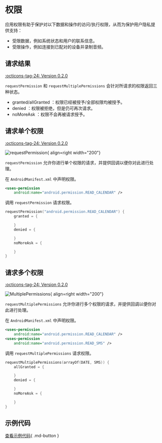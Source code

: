 # 权限

应用权限有助于保护对以下数据和操作的访问/执行权限，从而为保护用户隐私提供支持：

- 受限数据，例如系统状态和用户的联系信息。
- 受限操作，例如连接到已配对的设备并录制音频。

## 请求结果

[:octicons-tag-24: Version 0.2.0](https://ave.entropy2020.cn/version/tools/#020)

`requestPermission` 和 `requestMultiplePermissions` 会针对所请求的权限返回三种状态。

- granted/allGranted ：权限已经被授予/全部权限均被授予。
- denied ：权限被拒绝，但是仍可再次请求。
- noMoreAsk ：权限不会再被请求授予。

## 请求单个权限

[:octicons-tag-24: Version 0.2.0](https://ave.entropy2020.cn/version/tools/#020)

![requestPermission](../img/permission.jpg){ align=right width="200"}

`requestPermission` 允许你进行单个权限的请求，并提供回调以便你对此进行处理。

在 `AndroidManifest.xml` 中声明权限。

```xml
<uses-permission 
    android:name="android.permission.READ_CALENDAR" />
```

调用 `requestPermission` 请求权限。

```kotlin
requestPermission("android.permission.READ_CALENDAR") {
    granted = {

    }
    denied = {

    }
    noMoreAsk = {

    }
}
```

## 请求多个权限

[:octicons-tag-24: Version 0.2.0](https://ave.entropy2020.cn/version/tools/#020)

![MultiplePermissions](../img/multiple_permissions.gif){ align=right width="200"}

`requestMultiplePermissions` 允许你进行多个权限的请求，并提供回调以便你对此进行处理。

在 `AndroidManifest.xml` 中声明权限。

```xml
<uses-permission 
    android:name="android.permission.READ_CALENDAR" />
<uses-permission 
    android:name="android.permission.READ_SMS" />
```

调用 `requestMultiplePermissions` 请求权限。

```kotlin
requestMultiplePermissions(arrayOf(DATE, SMS)) {
    allGranted = {

    }
    denied = {

    }
    noMoreAsk = {

    }
}
```

## 示例代码

[查看示例代码](https://github.com/SakurajimaMaii/Android-Vast-Extension/blob/develop/app/src/main/kotlin/com/ave/vastgui/app/activity/PermissionActivity.kt){ .md-button }
